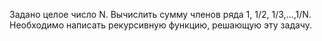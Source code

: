 Задано целое число N. Вычислить сумму членов ряда 1, 1/2, 1/3,…,1/N.
Необходимо написать рекурсивную функцию, решающую эту задачу.



